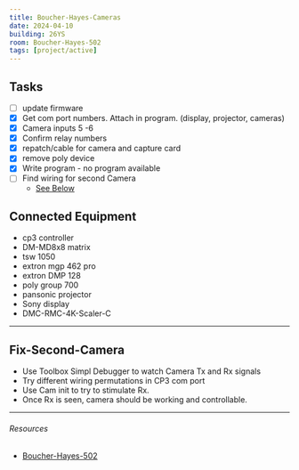 ```yaml
---
title: Boucher-Hayes-Cameras
date: 2024-04-10
building: 26YS
room: Boucher-Hayes-502
tags: [project/active]
---
```



## Tasks
- [ ] update firmware
- [x] Get com port numbers. Attach in program. (display, projector, cameras)
- [x] Camera inputs 5 -6 
- [x] Confirm relay numbers
- [x] repatch/cable for camera and capture card
- [x] remove poly device
- [x] Write program - no program available
- [ ] Find wiring for second Camera
	- [See Below](#Fix-Second-Camera)

## Connected Equipment
- cp3 controller
- DM-MD8x8 matrix
- tsw 1050
- extron mgp 462 pro
- extron DMP 128
- poly group 700
- pansonic projector
- Sony display
- DMC-RMC-4K-Scaler-C

--- 

## Fix-Second-Camera

- Use Toolbox Simpl Debugger to watch Camera Tx and Rx signals
- Try different wiring permutations in CP3 com port
- Use Cam init to try to stimulate Rx.
- Once Rx is seen, camera should be working and controllable.

---

###### Resources
- [Boucher-Hayes-502](../03-Resources/Rooms/Boucher-Hayes-502.md)